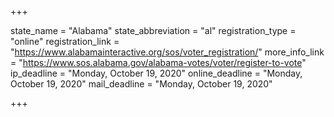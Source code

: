 +++

state_name = "Alabama"
state_abbreviation = "al"
registration_type = "online"
registration_link = "https://www.alabamainteractive.org/sos/voter_registration/"
more_info_link = "https://www.sos.alabama.gov/alabama-votes/voter/register-to-vote"
ip_deadline = "Monday, October 19, 2020"
online_deadline = "Monday, October 19, 2020"
mail_deadline = "Monday, October 19, 2020"

+++